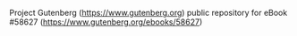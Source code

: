 Project Gutenberg (https://www.gutenberg.org) public repository for
eBook #58627 (https://www.gutenberg.org/ebooks/58627)

